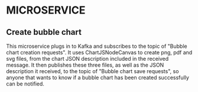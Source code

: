 # MICROSERVICE

## Create bubble chart

This microservice plugs in to Kafka and subscribes to the topic of "Bubble chart creation requests". It uses ChartJSNodeCanvas to create png, pdf and svg files, from the chart JSON description included in the received message. It then publishes these three files, as well as the JSON description it received, to the topic of "Bubble chart save requests", so anyone that wants to know if a bubble chart has been created successfully can be notified.
